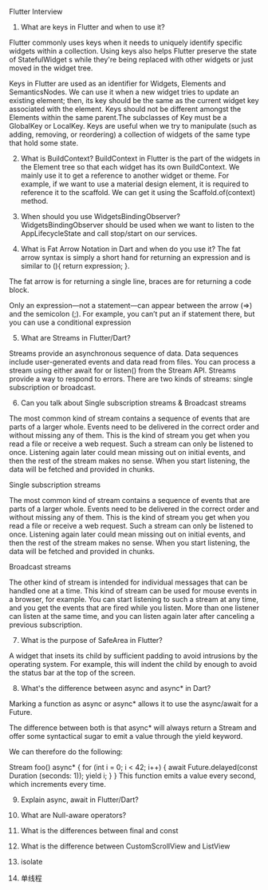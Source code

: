 Flutter Interview
1) What are keys in Flutter and when to use it?

Flutter commonly uses keys when it needs to uniquely identify specific widgets within a collection. Using keys also helps Flutter preserve the state of StatefulWidget s while they're being replaced with other widgets or just moved in the widget tree.

Keys in Flutter are used as an identifier for Widgets, Elements and SemanticsNodes. We can use it when a new widget tries to update an existing element; then, its key should be the same as the current widget key associated with the element. Keys should not be different amongst the Elements within the same parent.The subclasses of Key must be a GlobalKey or LocalKey. Keys are useful when we try to manipulate (such as adding, removing, or reordering) a collection of widgets of the same type that hold some state.

2) What is BuildContext?
BuildContext in Flutter is the part of the widgets in the Element tree so that each widget has its own BuildContext. We mainly use it to get a reference to another widget or theme. For example, if we want to use a material design element, it is required to reference it to the scaffold. We can get it using the Scaffold.of(context) method.

3) When should you use WidgetsBindingObserver? 
WidgetsBindingObserver should be used when we want to listen to the AppLifecycleState and call stop/start on our services.

4) What is Fat Arrow Notation in Dart and when do you use it? 
The fat arrow syntax is simply a short hand for returning an expression and is similar to (){ return expression; }.

The fat arrow is for returning a single line, braces are for returning a code block.

Only an expression—not a statement—can appear between the arrow (=>) and the semicolon (;). For example, you can’t put an if statement there, but you can use a conditional expression

5) What are Streams in Flutter/Dart?

Streams provide an asynchronous sequence of data. Data sequences include user-generated events and data read from files. You can process a stream using either await for or listen() from the Stream API. Streams provide a way to respond to errors. There are two kinds of streams: single subscription or broadcast.

6) Can you talk about Single subscription streams & Broadcast streams

The most common kind of stream contains a sequence of events that are parts of a larger whole. Events need to be delivered in the correct order and without missing any of them. This is the kind of stream you get when you read a file or receive a web request. Such a stream can only be listened to once. Listening again later could mean missing out on initial events, and then the rest of the stream makes no sense. When you start listening, the data will be fetched and provided in chunks.

Single subscription streams

The most common kind of stream contains a sequence of events that are parts of a larger whole. Events need to be delivered in the correct order and without missing any of them. This is the kind of stream you get when you read a file or receive a web request. Such a stream can only be listened to once. Listening again later could mean missing out on initial events, and then the rest of the stream makes no sense. When you start listening, the data will be fetched and provided in chunks.

Broadcast streams

The other kind of stream is intended for individual messages that can be handled one at a time. This kind of stream can be used for mouse events in a browser, for example. You can start listening to such a stream at any time, and you get the events that are fired while you listen. More than one listener can listen at the same time, and you can listen again later after canceling a previous subscription.

7) What is the purpose of SafeArea in Flutter?

A widget that insets its child by sufficient padding to avoid intrusions by the operating system. For example, this will indent the child by enough to avoid the status bar at the top of the screen.

8) What's the difference between async and async* in Dart?

Marking a function as async or async* allows it to use the async/await for a Future.

The difference between both is that async* will always return a Stream and offer some syntactical sugar to emit a value through the yield keyword.

We can therefore do the following:

Stream<int> foo() async* {
	for (int i = 0; i < 42; i++) {
	await Future.delayed(const Duration	(seconds: 1));
		yield i;
		}
	}
This function emits a value every second, which increments every time.

9) Explain async, await in Flutter/Dart? 

10) What are Null-aware operators?

11) What is the differences between final and const

12) What is the difference between CustomScrollView and ListView

13) isolate

14) 单线程